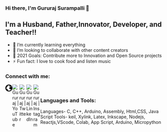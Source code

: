 ### Hi there, I'm Gururaj Surampalli 👋

## I'm a Husband, Father,Innovator, Developer, and Teacher!!

- 🌱 I’m currently learning everything 
- 👯 I’m looking to collaborate with other content creators
- 🥅 2021 Goals: Contribute more to Innovation and Open Source projects
- ⚡ Fun fact: I love to cook food and listen music 

### Connect with me:

[<img align="left" alt="gururajsurampalli.blogspot.com/" width="22px" src="https://raw.githubusercontent.com/iconic/open-iconic/master/svg/globe.svg" />][website]
[<img align="left" alt="Gururaj | YouTube" width="22px" src="https://cdn.jsdelivr.net/npm/simple-icons@v3/icons/youtube.svg" />][youtube]
[<img align="left" alt="Gururaj | Twitter" width="22px" src="https://cdn.jsdelivr.net/npm/simple-icons@v3/icons/twitter.svg" />][twitter]
[<img align="left" alt="Gururaj | LinkedIn" width="22px" src="https://cdn.jsdelivr.net/npm/simple-icons@v3/icons/linkedin.svg" />][linkedin]
[<img align="left" alt="Gururaj | Instagram" width="22px" src="https://cdn.jsdelivr.net/npm/simple-icons@v3/icons/instagram.svg" />][instagram]

<br />

### Languages and Tools:
Languages- C, C++, Arduino, Assembly, Html,CSS, Java Script
Tools- keil, Xylink, Latex, Inkscape, Nodejs, Reactjs,VScode, Colab, App Script, Arduino, Micropython  

[website]: https://gururajsurampalli.blogspot.com/
[twitter]: https://twitter.com/gururajgps?lang=ca
[youtube]: https://www.youtube.com/channel/UC_D6_giBS6IIS-RMnad4nPg
[instagram]: https://instagram.com/GururajSurampalli
[linkedin]: https://in.linkedin.com/in/gururaj-surampalli-30950235

<!---
gururajec18/gururajec18 is a ✨ special ✨ repository because its `README.md` (this file) appears on your GitHub profile.
You can click the Preview link to take a look at your changes.
--->
